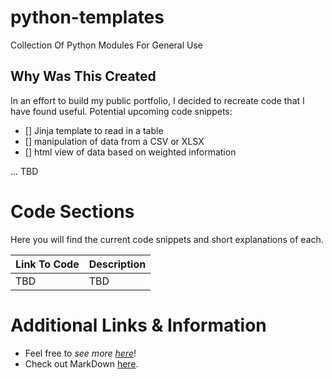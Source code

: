 # python-templates
Collection Of Python Modules For General Use

## Why Was This Created
In an effort to build my public portfolio, I decided to recreate code that I have found useful. Potential upcoming code snippets:

- [] Jinja template to read in a table
- [] manipulation of data from a CSV or XLSX
- [] html view of data based on weighted information

... TBD

# Code Sections
Here you will find the current code snippets and short explanations of each.

Link To Code | Description
-------------|------------
TBD | TBD

# Additional Links & Information
- Feel free to _see more [here](https://github.com/ProsperousHeart)_!
- Check out MarkDown [here](https://guides.github.com/features/mastering-markdown/).
